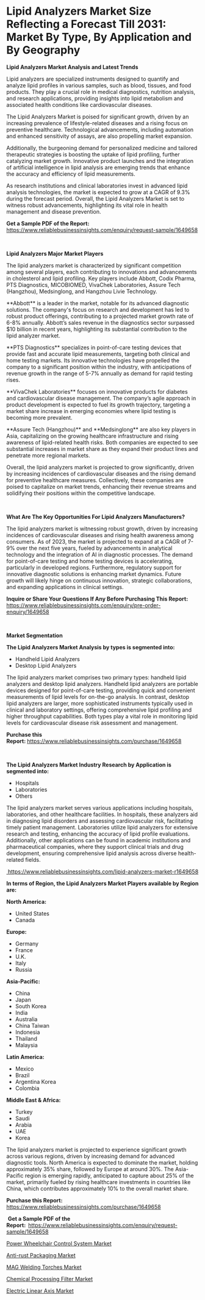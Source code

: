 <p><h1>Lipid Analyzers Market Size Reflecting a Forecast Till 2031: Market By Type, By Application and By Geography</h1></p><p><strong>Lipid Analyzers Market Analysis and Latest Trends</strong></p>
<p><p>Lipid analyzers are specialized instruments designed to quantify and analyze lipid profiles in various samples, such as blood, tissues, and food products. They play a crucial role in medical diagnostics, nutrition analysis, and research applications, providing insights into lipid metabolism and associated health conditions like cardiovascular diseases.</p><p>The Lipid Analyzers Market is poised for significant growth, driven by an increasing prevalence of lifestyle-related diseases and a rising focus on preventive healthcare. Technological advancements, including automation and enhanced sensitivity of assays, are also propelling market expansion. </p><p>Additionally, the burgeoning demand for personalized medicine and tailored therapeutic strategies is boosting the uptake of lipid profiling, further catalyzing market growth. Innovative product launches and the integration of artificial intelligence in lipid analysis are emerging trends that enhance the accuracy and efficiency of lipid measurements.</p><p>As research institutions and clinical laboratories invest in advanced lipid analysis technologies, the market is expected to grow at a CAGR of 9.3% during the forecast period. Overall, the Lipid Analyzers Market is set to witness robust advancements, highlighting its vital role in health management and disease prevention.</p></p>
<p><strong>Get a Sample PDF of the Report:&nbsp;</strong> <a href="https://www.reliablebusinessinsights.com/enquiry/request-sample/1649658?utm_campaign=57&utm_medium=2&utm_source=Github&utm_content=ia&utm_term=15102024&utm_id=lipid-analyzers">https://www.reliablebusinessinsights.com/enquiry/request-sample/1649658</a></p>
<p>&nbsp;</p>
<p><strong>Lipid Analyzers Major Market Players</strong></p>
<p><p>The lipid analyzers market is characterized by significant competition among several players, each contributing to innovations and advancements in cholesterol and lipid profiling. Key players include Abbott, Codix Pharma, PTS Diagnostics, MICOBIOMED, VivaChek Laboratories, Assure Tech (Hangzhou), Medsinglong, and Hangzhou Livie Technology.</p><p>**Abbott** is a leader in the market, notable for its advanced diagnostic solutions. The company's focus on research and development has led to robust product offerings, contributing to a projected market growth rate of 6-8% annually. Abbott’s sales revenue in the diagnostics sector surpassed $10 billion in recent years, highlighting its substantial contribution to the lipid analyzer market.</p><p>**PTS Diagnostics** specializes in point-of-care testing devices that provide fast and accurate lipid measurements, targeting both clinical and home testing markets. Its innovative technologies have propelled the company to a significant position within the industry, with anticipations of revenue growth in the range of 5-7% annually as demand for rapid testing rises.</p><p>**VivaChek Laboratories** focuses on innovative products for diabetes and cardiovascular disease management. The company’s agile approach in product development is expected to fuel its growth trajectory, targeting a market share increase in emerging economies where lipid testing is becoming more prevalent.</p><p>**Assure Tech (Hangzhou)** and **Medsinglong** are also key players in Asia, capitalizing on the growing healthcare infrastructure and rising awareness of lipid-related health risks. Both companies are expected to see substantial increases in market share as they expand their product lines and penetrate more regional markets.</p><p>Overall, the lipid analyzers market is projected to grow significantly, driven by increasing incidences of cardiovascular diseases and the rising demand for preventive healthcare measures. Collectively, these companies are poised to capitalize on market trends, enhancing their revenue streams and solidifying their positions within the competitive landscape.</p></p>
<p>&nbsp;</p>
<p><strong>What Are The Key Opportunities For Lipid Analyzers Manufacturers?</strong></p>
<p><p>The lipid analyzers market is witnessing robust growth, driven by increasing incidences of cardiovascular diseases and rising health awareness among consumers. As of 2023, the market is projected to expand at a CAGR of 7-9% over the next five years, fueled by advancements in analytical technology and the integration of AI in diagnostic processes. The demand for point-of-care testing and home testing devices is accelerating, particularly in developed regions. Furthermore, regulatory support for innovative diagnostic solutions is enhancing market dynamics. Future growth will likely hinge on continuous innovation, strategic collaborations, and expanding applications in clinical settings.</p></p>
<p><strong>Inquire or Share Your Questions If Any Before Purchasing This Report:</strong> <a href="https://www.reliablebusinessinsights.com/enquiry/pre-order-enquiry/1649658?utm_campaign=57&utm_medium=2&utm_source=Github&utm_content=ia&utm_term=15102024&utm_id=lipid-analyzers">https://www.reliablebusinessinsights.com/enquiry/pre-order-enquiry/1649658</a></p>
<p>&nbsp;</p>
<p><strong>Market Segmentation</strong></p>
<p><strong>The Lipid Analyzers Market Analysis by types is segmented into:</strong></p>
<p><ul><li>Handheld Lipid Analyzers</li><li>Desktop Lipid Analyzers</li></ul></p>
<p><p>The lipid analyzers market comprises two primary types: handheld lipid analyzers and desktop lipid analyzers. Handheld lipid analyzers are portable devices designed for point-of-care testing, providing quick and convenient measurements of lipid levels for on-the-go analysis. In contrast, desktop lipid analyzers are larger, more sophisticated instruments typically used in clinical and laboratory settings, offering comprehensive lipid profiling and higher throughput capabilities. Both types play a vital role in monitoring lipid levels for cardiovascular disease risk assessment and management.</p></p>
<p><strong>Purchase this Report:&nbsp;</strong><a href="https://www.reliablebusinessinsights.com/purchase/1649658?utm_campaign=57&utm_medium=2&utm_source=Github&utm_content=ia&utm_term=15102024&utm_id=lipid-analyzers">https://www.reliablebusinessinsights.com/purchase/1649658</a></p>
<p>&nbsp;</p>
<p><strong>The Lipid Analyzers Market Industry Research by Application is segmented into:</strong></p>
<p><ul><li>Hospitals</li><li>Laboratories</li><li>Others</li></ul></p>
<p><p>The lipid analyzers market serves various applications including hospitals, laboratories, and other healthcare facilities. In hospitals, these analyzers aid in diagnosing lipid disorders and assessing cardiovascular risk, facilitating timely patient management. Laboratories utilize lipid analyzers for extensive research and testing, enhancing the accuracy of lipid profile evaluations. Additionally, other applications can be found in academic institutions and pharmaceutical companies, where they support clinical trials and drug development, ensuring comprehensive lipid analysis across diverse health-related fields.</p></p>
<p><a href="https://www.reliablebusinessinsights.com/lipid-analyzers-market-r1649658?utm_campaign=57&utm_medium=2&utm_source=Github&utm_content=ia&utm_term=15102024&utm_id=lipid-analyzers">&nbsp;https://www.reliablebusinessinsights.com/lipid-analyzers-market-r1649658</a></p>
<p><strong>In terms of Region, the Lipid Analyzers Market Players available by Region are:</strong></p>
<p>
    <p> <strong> North America: </strong>
        <ul>
            <li>United States</li>
            <li>Canada</li>
        </ul>
        </p> 
    <p> <strong> Europe: </strong>
        <ul>
            <li>Germany</li>
            <li>France</li>
            <li>U.K.</li>
            <li>Italy</li>
            <li>Russia</li>
        </ul>
        </p> 
    <p> <strong> Asia-Pacific: </strong>
        <ul>
            <li>China</li>
            <li>Japan</li>
            <li>South Korea</li>
            <li>India</li>
            <li>Australia</li>
            <li>China Taiwan</li>
            <li>Indonesia</li>
            <li>Thailand</li>
            <li>Malaysia</li>
        </ul>
        </p> 
    <p> <strong> Latin America: </strong>
        <ul>
            <li>Mexico</li>
            <li>Brazil</li>
            <li>Argentina Korea</li>
            <li>Colombia</li>
        </ul>
        </p> 
    <p> <strong> Middle East & Africa: </strong>
        <ul>
            <li>Turkey</li>
            <li>Saudi</li>
            <li>Arabia</li>
            <li>UAE</li>
            <li>Korea</li>
        </ul>
    </p>
    </p>
<p><p>The lipid analyzers market is projected to experience significant growth across various regions, driven by increasing demand for advanced diagnostic tools. North America is expected to dominate the market, holding approximately 35% share, followed by Europe at around 30%. The Asia-Pacific region is emerging rapidly, anticipated to capture about 25% of the market, primarily fueled by rising healthcare investments in countries like China, which contributes approximately 10% to the overall market share.</p></p>
<p><strong>Purchase this Report: </strong><a href="https://www.reliablebusinessinsights.com/purchase/1649658?utm_campaign=57&utm_medium=2&utm_source=Github&utm_content=ia&utm_term=15102024&utm_id=lipid-analyzers">https://www.reliablebusinessinsights.com/purchase/1649658</a></p>
<p>&nbsp;<strong>Get a Sample PDF of the Report:&nbsp;&nbsp;</strong><a href="https://www.reliablebusinessinsights.com/enquiry/request-sample/1649658?utm_campaign=57&utm_medium=2&utm_source=Github&utm_content=ia&utm_term=15102024&utm_id=lipid-analyzers">https://www.reliablebusinessinsights.com/enquiry/request-sample/1649658</a></p>
<p><strong></strong></p>
<p><p><a href="https://github.com/lourdestd6bs/Market-Research-Report-List-1/blob/main/power-wheelchair-control-system-market.md?utm_campaign=57&utm_medium=2&utm_source=Github&utm_content=ia&utm_term=15102024&utm_id=lipid-analyzers">Power Wheelchair Control System Market</a></p><p><a href="https://www.linkedin.com/pulse/anti-rust-packaging-market-shifts-strategic-analysis-2024-2031-sxvuf?trk=public_post_embed_feed-article-content&utm_campaign=57&utm_medium=2&utm_source=Github&utm_content=ia&utm_term=15102024&utm_id=lipid-analyzers">Anti-rust Packaging Market</a></p><p><a href="https://www.linkedin.com/pulse/mag-welding-torches-mosaic-piecing-together-global-market-dynamics-vuluf?trk=public_post_embed_feed-article-content&utm_campaign=57&utm_medium=2&utm_source=Github&utm_content=ia&utm_term=15102024&utm_id=lipid-analyzers">MAG Welding Torches Market</a></p><p><a href="https://www.linkedin.com/pulse/chemical-processing-filter-market-share-analysis-growth-trends-coz3f?trk=public_post_embed_feed-article-content&utm_campaign=57&utm_medium=2&utm_source=Github&utm_content=ia&utm_term=15102024&utm_id=lipid-analyzers">Chemical Processing Filter Market</a></p><p><a href="https://github.com/tenoreduwagley4rt/Market-Research-Report-List-1/blob/main/electric-linear-axis-market.md?utm_campaign=57&utm_medium=2&utm_source=Github&utm_content=ia&utm_term=15102024&utm_id=lipid-analyzers">Electric Linear Axis Market</a></p></p>